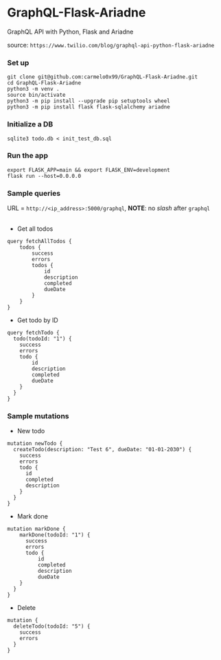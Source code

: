 # GraphQL-Flask-Ariadne
GraphQL API with Python, Flask and Ariadne

source: `https://www.twilio.com/blog/graphql-api-python-flask-ariadne`

### Set up
```
git clone git@github.com:carmelo0x99/GraphQL-Flask-Ariadne.git
cd GraphQL-Flask-Ariadne
python3 -m venv .
source bin/activate
python3 -m pip install --upgrade pip setuptools wheel
python3 -m pip install flask flask-sqlalchemy ariadne
```

### Initialize a DB
```
sqlite3 todo.db < init_test_db.sql
```

### Run the app
```
export FLASK_APP=main && export FLASK_ENV=development
flask run --host=0.0.0.0
```

### Sample queries
URL = `http://<ip_address>:5000/graphql`, **NOTE**: no *slash* after `graphql`<br/>
<br/>
- Get all todos
```
query fetchAllTodos {
    todos {
        success
        errors
        todos {
            id
            description
            completed
            dueDate
        }
    }
}
```

- Get todo by ID
```
query fetchTodo {
  todo(todoId: "1") {
    success
    errors
    todo {
        id
        description
        completed
        dueDate
    }
  }
}
```

### Sample mutations
- New todo
```
mutation newTodo {
  createTodo(description: "Test 6", dueDate: "01-01-2030") {
    success
    errors
    todo {
      id
      completed
      description
    }
  }
}
```

- Mark done
```
mutation markDone {
    markDone(todoId: "1") {
      success
      errors
      todo {
          id
          completed
          description
          dueDate
    }
  }
}
```

- Delete
```
mutation {
  deleteTodo(todoId: "5") {
    success
    errors
  }
}
```

